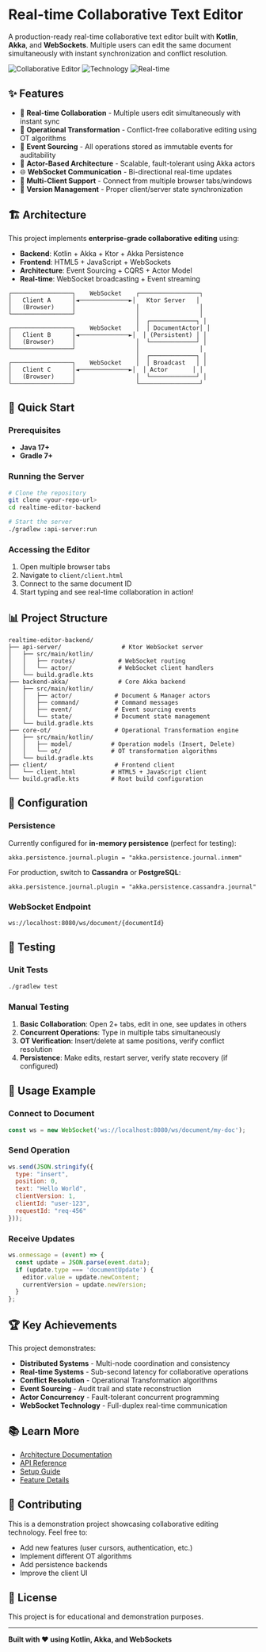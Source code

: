 # Real-time Collaborative Text Editor

A production-ready real-time collaborative text editor built with **Kotlin**, **Akka**, and **WebSockets**. Multiple users can edit the same document simultaneously with instant synchronization and conflict resolution.

![Collaborative Editor](https://img.shields.io/badge/Status-Working-brightgreen)
![Technology](https://img.shields.io/badge/Tech-Kotlin%20%2B%20Akka%20%2B%20WebSockets-blue)
![Real-time](https://img.shields.io/badge/Real--time-Yes-success)

## ✨ Features

- 🚀 **Real-time Collaboration** - Multiple users edit simultaneously with instant sync
- 🔄 **Operational Transformation** - Conflict-free collaborative editing using OT algorithms
- 💾 **Event Sourcing** - All operations stored as immutable events for auditability
- 🎯 **Actor-Based Architecture** - Scalable, fault-tolerant using Akka actors
- 🌐 **WebSocket Communication** - Bi-directional real-time updates
- 📱 **Multi-Client Support** - Connect from multiple browser tabs/windows
- 🔧 **Version Management** - Proper client/server state synchronization

## 🏗️ Architecture

This project implements **enterprise-grade collaborative editing** using:

- **Backend**: Kotlin + Akka + Ktor + Akka Persistence
- **Frontend**: HTML5 + JavaScript + WebSockets  
- **Architecture**: Event Sourcing + CQRS + Actor Model
- **Real-time**: WebSocket broadcasting + Event streaming

```
┌─────────────────┐    WebSocket    ┌─────────────────┐
│   Client A      │◄──────────────►│   Ktor Server   │
│   (Browser)     │                 │                 │
└─────────────────┘                 │                 │
                                    │  ┌─────────────┐ │
┌─────────────────┐    WebSocket    │  │ DocumentActor│ │
│   Client B      │◄──────────────►│  │ (Persistent) │ │
│   (Browser)     │                 │  └─────────────┘ │
└─────────────────┘                 │                 │
                                    │  ┌─────────────┐ │
┌─────────────────┐    WebSocket    │  │ Broadcast   │ │
│   Client C      │◄──────────────►│  │ Actor       │ │
│   (Browser)     │                 │  └─────────────┘ │
└─────────────────┘                 └─────────────────┘
```

## 🚀 Quick Start

### Prerequisites
- **Java 17+**
- **Gradle 7+**

### Running the Server
```bash
# Clone the repository
git clone <your-repo-url>
cd realtime-editor-backend

# Start the server
./gradlew :api-server:run
```

### Accessing the Editor
1. Open multiple browser tabs
2. Navigate to `client/client.html`
3. Connect to the same document ID
4. Start typing and see real-time collaboration in action!

## 📊 Project Structure

```
realtime-editor-backend/
├── api-server/                 # Ktor WebSocket server
│   ├── src/main/kotlin/
│   │   ├── routes/            # WebSocket routing
│   │   └── actor/             # WebSocket client handlers
│   └── build.gradle.kts
├── backend-akka/              # Core Akka backend
│   ├── src/main/kotlin/
│   │   ├── actor/            # Document & Manager actors
│   │   ├── command/          # Command messages
│   │   ├── event/            # Event sourcing events
│   │   └── state/            # Document state management
│   └── build.gradle.kts
├── core-ot/                  # Operational Transformation engine
│   ├── src/main/kotlin/
│   │   ├── model/           # Operation models (Insert, Delete)
│   │   └── ot/              # OT transformation algorithms
│   └── build.gradle.kts
├── client/                   # Frontend client
│   └── client.html          # HTML5 + JavaScript client
└── build.gradle.kts         # Root build configuration
```

## 🔧 Configuration

### Persistence
Currently configured for **in-memory persistence** (perfect for testing):
```hocon
akka.persistence.journal.plugin = "akka.persistence.journal.inmem"
```

For production, switch to **Cassandra** or **PostgreSQL**:
```hocon
akka.persistence.journal.plugin = "akka.persistence.cassandra.journal"
```

### WebSocket Endpoint
```
ws://localhost:8080/ws/document/{documentId}
```

## 🧪 Testing

### Unit Tests
```bash
./gradlew test
```

### Manual Testing
1. **Basic Collaboration**: Open 2+ tabs, edit in one, see updates in others
2. **Concurrent Operations**: Type in multiple tabs simultaneously  
3. **OT Verification**: Insert/delete at same positions, verify conflict resolution
4. **Persistence**: Make edits, restart server, verify state recovery (if configured)

## 🎯 Usage Example

### Connect to Document
```javascript
const ws = new WebSocket('ws://localhost:8080/ws/document/my-doc');
```

### Send Operation
```javascript
ws.send(JSON.stringify({
  type: "insert",
  position: 0,
  text: "Hello World",
  clientVersion: 1,
  clientId: "user-123",
  requestId: "req-456"
}));
```

### Receive Updates
```javascript
ws.onmessage = (event) => {
  const update = JSON.parse(event.data);
  if (update.type === 'documentUpdate') {
    editor.value = update.newContent;
    currentVersion = update.newVersion;
  }
};
```

## 🏆 Key Achievements

This project demonstrates:

- **Distributed Systems** - Multi-node coordination and consistency
- **Real-time Systems** - Sub-second latency for collaborative operations  
- **Conflict Resolution** - Operational Transformation algorithms
- **Event Sourcing** - Audit trail and state reconstruction
- **Actor Concurrency** - Fault-tolerant concurrent programming
- **WebSocket Technology** - Full-duplex real-time communication

## 📚 Learn More

- [Architecture Documentation](ARCHITECTURE.md)
- [API Reference](API.md) 
- [Setup Guide](SETUP.md)
- [Feature Details](FEATURES.md)

## 🤝 Contributing

This is a demonstration project showcasing collaborative editing technology. Feel free to:

- Add new features (user cursors, authentication, etc.)
- Implement different OT algorithms
- Add persistence backends
- Improve the client UI

## 📄 License

This project is for educational and demonstration purposes.

---

**Built with ❤️ using Kotlin, Akka, and WebSockets** 
